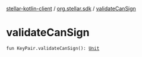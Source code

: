 [stellar-kotlin-client](../index.md) / [org.stellar.sdk](index.md) / [validateCanSign](./validate-can-sign.md)

# validateCanSign

`fun KeyPair.validateCanSign(): `[`Unit`](https://kotlinlang.org/api/latest/jvm/stdlib/kotlin/-unit/index.html)